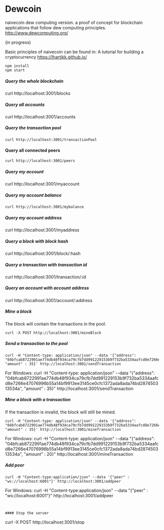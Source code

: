 # Dewcoin 

naivecoin dew computing version. a proof of concept for blockchain applications that follow dew computing principles. http://www.dewcomputing.org/

(in progress)

Basic principles of naivecoin can be found in: A tutorial for building a cryptocurrency https://lhartikk.github.io/
```
npm install
npm start
```


##### Query the whole blockchain
curl http://localhost:3001/blocks



##### Query all accounts

curl http://localhost:3001/accounts


##### Query the transaction pool
```
curl http://localhost:3001/transactionPool
```


#### Query all connected peers
```
curl http://localhost:3001/peers
```


##### Query my account

curl http://localhost:3001/myaccount


##### Query my account balance
```
curl http://localhost:3001/mybalance
```


##### Query my account address

curl http://localhost:3001/myaddress



##### Query a block with block hash

curl http://localhost:3001/block/:hash



##### Query a transaction with transaction id

curl http://localhost:3001/transaction/:id



##### Query an account with account address

curl http://localhost:3001/account/:address



##### Mine a block
The block will contain the transactions in the pool.
```
curl -X POST http://localhost:3001/mineBlock
``` 


##### Send a transaction to the pool
```
curl -H "Content-type: application/json" --data '{"address": "04bfcab8722991ae774db48f934ca79cfb7dd991229153b9f732ba5334aafcd8e7266e47076996b55a14bf9913ee3145ce0cfc1372ada8ada74bd287450313534b", "amount" : 35}' http://localhost:3001/sendTransaction
```
For Windows:
curl -H "Content-type: application/json" --data "{\"address\": \"04bfcab8722991ae774db48f934ca79cfb7dd991229153b9f732ba5334aafcd8e7266e47076996b55a14bf9913ee3145ce0cfc1372ada8ada74bd287450313534a\", \"amount\" : 35}" http://localhost:3001/sendTransaction



##### Mine a block with a transaction
If the transaction is invalid, the block will still be mined.
```
curl -H "Content-type: application/json" --data '{"address": "04bfcab8722991ae774db48f934ca79cfb7dd991229153b9f732ba5334aafcd8e7266e47076996b55a14bf9913ee3145ce0cfc1372ada8ada74bd287450313534b", "amount" : 35}' http://localhost:3001/mineTransaction
```
For Windows:
curl -H "Content-type: application/json" --data "{\"address\": \"04bfcab8722991ae774db48f934ca79cfb7dd991229153b9f732ba5334aafcd8e7266e47076996b55a14bf9913ee3145ce0cfc1372ada8ada74bd287450313534a\", \"amount\" : 20}" http://localhost:3001/mineTransaction


##### Add peer
```
curl -H "Content-type:application/json" --data '{"peer" : "ws://localhost:6001"}' http://localhost:3001/addpeer
```
For Windows:
curl -H "Content-type:application/json" --data "{\"peer\" : \"ws://localhost:6001\"}" http://localhost:3001/addpeer
```


#### Stop the server
```
curl -X POST http://localhost:3001/stop
```

